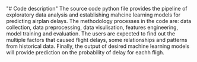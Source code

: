 "# Code description" 
The source code python file provides the pipeline of exploratory data analysis and establishing mahcine learning models for predicting airplan delays. 
The methodology processes in the code are: data collection, data preprocessing, data visulisation, features engineering, model training and evaluation.
The users are expected to find out the multiple factors that caused flight delays, some relationships and patterns from historical data.
Finally, the output of desired machine learning models will provide prediction on the probability of delay for eachh fligh.

